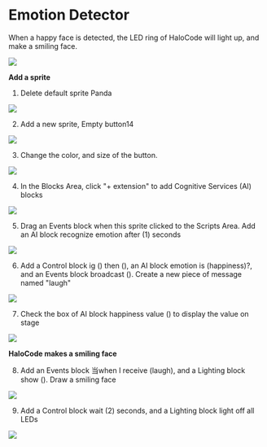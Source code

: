 # Emotion Detector

When a happy face is detected, the LED ring of HaloCode will light up, and make a smiling face.

![](../../../../.gitbook/assets/0%20%2821%29.png)

**Add a sprite**

1. Delete default sprite Panda

![](../../../../.gitbook/assets/1%20%281%29.gif)

2. Add a new sprite, Empty button14

![](../../../../.gitbook/assets/2%20%285%29.gif)

3. Change the color, and size of the button.

![](../../../../.gitbook/assets/3%20%2815%29.gif)

4. In the Blocks Area, click "+ extension" to add Cognitive Services \(AI\) blocks

![](../../../../.gitbook/assets/4%20%285%29.gif)

5. Drag an Events block when this sprite clicked to the Scripts Area. Add an AI block recognize emotion after \(1\) seconds

![](../../../../.gitbook/assets/5%20%282%29.gif)

6. Add a Control block ig \(\) then \(\), an AI block emotion is \(happiness\)?, and an Events block broadcast \(\). Create a new piece of message named "laugh"

![](../../../../.gitbook/assets/6%20%2810%29.gif)

7. Check the box of AI block happiness value \(\) to display the value on stage

![](../../../../.gitbook/assets/7%20%282%29.gif)

**HaloCode makes a smiling face**

8. Add an Events block 当when I receive \(laugh\), and a Lighting block show \(\). Draw a smiling face

![](../../../../.gitbook/assets/8%20%285%29.gif)

9. Add a Control block wait \(2\) seconds, and a Lighting block light off all LEDs

![](../../../../.gitbook/assets/9%20%285%29.gif)

